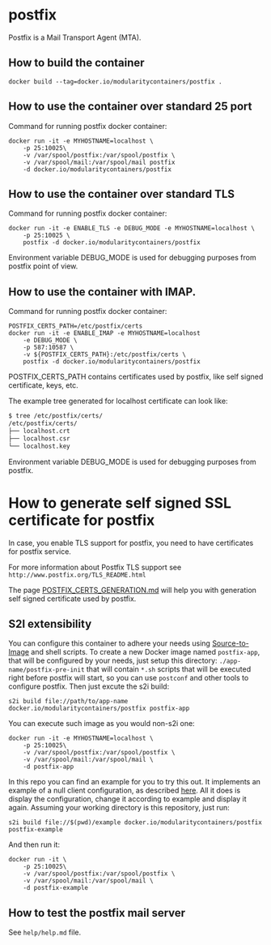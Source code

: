 # postfix
Postfix is a Mail Transport Agent (MTA).

## How to build the container

```docker build --tag=docker.io/modularitycontainers/postfix .```

## How to use the container over standard 25 port

Command for running postfix docker container:

```
docker run -it -e MYHOSTNAME=localhost \
    -p 25:10025\
    -v /var/spool/postfix:/var/spool/postfix \
    -v /var/spool/mail:/var/spool/mail postfix
    -d docker.io/modularitycontainers/postfix
```

## How to use the container over standard TLS

Command for running postfix docker container:
```
docker run -it -e ENABLE_TLS -e DEBUG_MODE -e MYHOSTNAME=localhost \
    -p 25:10025 \
    postfix -d docker.io/modularitycontainers/postfix
```

Environment variable DEBUG_MODE is used for debugging purposes
from postfix point of view.

## How to use the container with IMAP.

Command for running postfix docker container:
```
POSTFIX_CERTS_PATH=/etc/postfix/certs
docker run -it -e ENABLE_IMAP -e MYHOSTNAME=localhost
    -e DEBUG_MODE \
    -p 587:10587 \
    -v ${POSTFIX_CERTS_PATH}:/etc/postfix/certs \
    postfix -d docker.io/modularitycontainers/postfix
```
POSTFIX_CERTS_PATH contains certificates used by postfix, like self signed certificate, keys, etc.

The example tree generated for localhost certificate can look like:
```bash
$ tree /etc/postfix/certs/
/etc/postfix/certs/
├── localhost.crt
├── localhost.csr
└── localhost.key

```

Environment variable DEBUG_MODE is used for debugging purposes from postfix.

# How to generate self signed SSL certificate for postfix

In case, you enable TLS support for postfix, you need to have certificates for postfix service.

For more information about Postfix TLS support see `http://www.postfix.org/TLS_README.html`

The page [POSTFIX_CERTS_GENERATION.md](/POSTFIX_CERTS_GENERATION.md) will help you with generation self signed certificate used by postfix.

## S2I extensibility
You can configure this container to adhere your needs using [Source-to-Image](https://github.com/openshift/source-to-image) and shell scripts. To create a new Docker image named  `postfix-app`, that will be configured by your needs, just setup this directory: `./app-name/postfix-pre-init` that will contain `*.sh` scripts that will be executed right before postfix will start, so you can use `postconf` and other tools to configure postfix. Then just excute the s2i build:
```
s2i build file://path/to/app-name docker.io/modularitycontainers/postfix postfix-app
```
You can execute such image as you would non-s2i one:
```
docker run -it -e MYHOSTNAME=localhost \
    -p 25:10025\
    -v /var/spool/postfix:/var/spool/postfix \
    -v /var/spool/mail:/var/spool/mail \
    -d postfix-app
```
In this repo you can find an example for you to try this out. It implements an example of a null client configuration, as described [here](http://www.postfix.org/STANDARD_CONFIGURATION_README.html#null_client). All it does is display the configuration, change it according to example and display it again. Assuming your working directory is this repository, just run:

```
s2i build file://$(pwd)/example docker.io/modularitycontainers/postfix postfix-example
```
And then run it:
```
docker run -it \
    -p 25:10025\
    -v /var/spool/postfix:/var/spool/postfix \
    -v /var/spool/mail:/var/spool/mail \
    -d postfix-example
```
## How to test the postfix mail server

See `help/help.md` file.
